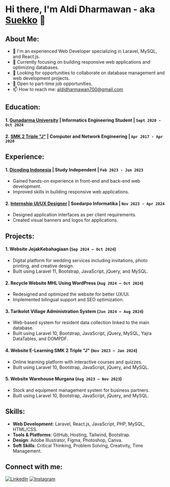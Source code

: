 # Hi there, I'm Aldi Dharmawan - aka [Suekko](https://www.instagram.com/dharmawan.aldi/) 👋

## About Me:
- 🔭 I'm an experienced Web Developer specializing in Laravel, MySQL, and React.js.
- 🌱 Currently focusing on building responsive web applications and optimizing databases.
- 👯 Looking for opportunities to collaborate on database management and web development projects.
- 💼 Open to part-time job opportunities.
- 📫 How to reach me: aldidharmawan700@gmail.com

## Education:
#### 1. [Gunadarma University](https://gunadarma.ac.id/) | Informatics Engineering Student | `Sept 2020 - Oct 2024`
#### 2. [SMK 2 Triple "J"](http://smk2tj.mysch.id/) | Computer and Network Engineering | `Apr 2017 - Apr 2020`

## Experience:
#### 1. [Dicoding Indonesia]() | Study Independent | `Feb 2023 - Jun 2023`
   - Gained hands-on experience in front-end and back-end web development.
   - Improved skills in building responsive web applications.

#### 2. [Internship UI/UX Designer]() | Soedarpo Informatika | `Nov 2023 - Apr 2024`
   - Designed application interfaces as per client requirements.
   - Created visual banners and logos for applications.

## Projects:
#### 1. **Website JejakKebahagiaan** (`Sep 2024 – Oct 2024`)
   - Digital platform for wedding services including invitations, photo printing, and creative design.
   - Built using Laravel 11, Bootstrap, JavaScript, jQuery, and MySQL.

#### 2. **Recycle Website MHL Using WordPress** (`Aug 2024 – Oct 2024`)
   - Redesigned and optimized the website for better UX/UI.
   - Implemented bilingual support and SEO optimization.

#### 3. **Tarikolot Village Administration System** (`Jun 2024 – Aug 2024`)
   - Web-based system for resident data collection linked to the main database.
   - Built using Laravel 10, Bootstrap, JavaScript, jQuery, MySQL, Yajra DataTables, and DOMPDF.

#### 4. **Website E-Learning SMK 2 Triple "J"** (`Nov 2023 – Jan 2024`)
   - Online learning platform with interactive courses and quizzes.
   - Built using Laravel 10, Bootstrap, JavaScript, jQuery, and MySQL.

#### 5. **Website Warehouse Murgana** (`Aug 2023 – Nov 2023`)
   - Stock and equipment management system for business partners.
   - Built using Laravel 10, Bootstrap, JavaScript, jQuery, and MySQL.

## Skills:
- **Web Development**: Laravel, React.js, JavaScript, PHP, MySQL, HTML/CSS.
- **Tools & Platforms**: GitHub, Hosting, Tailwind, Bootstrap.
-  **Design**: Adobe Illustrator, Figma, Photoshop, Canva.
- **Soft Skills**: Critical Thinking, Problem Solving, Creativity, Time Management.

## Connect with me:
[![LinkedIn](https://img.shields.io/badge/LinkedIn-Profile-blue)](https://www.linkedin.com/in/aldi-dharmawan-4b76a9221/)
[![Instagram](https://img.shields.io/badge/Instagram-Profile-red)](https://www.instagram.com/dharmawan.aldi/)

